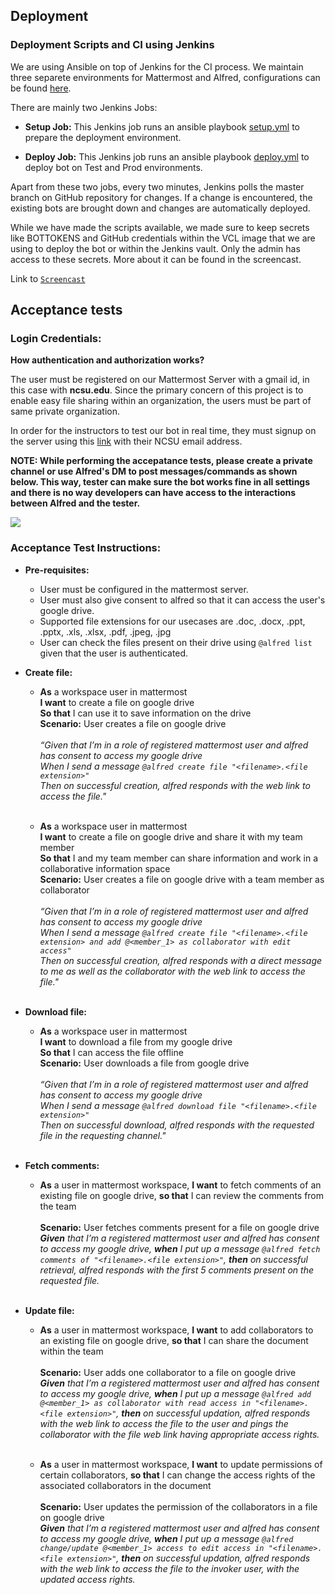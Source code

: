 ## Deployment

### Deployment Scripts and CI using Jenkins

We are using Ansible on top of Jenkins for the CI process. We maintain three separete environments for Mattermost and Alfred, configurations can be found [here](https://github.ncsu.edu/csc510-fall2019/CSC510-9/tree/master/config).

There are mainly two Jenkins Jobs:

* **Setup Job:** This Jenkins job runs an ansible playbook [setup.yml](https://github.ncsu.edu/csc510-fall2019/CSC510-9/blob/master/alfred-scripts/setup.yml) to prepare the deployment environment.

* **Deploy Job:** This Jenkins job runs an ansible playbook [deploy.yml](https://github.ncsu.edu/csc510-fall2019/CSC510-9/blob/master/alfred-scripts/deploy.yml) to deploy bot on Test and Prod environments.

Apart from these two jobs, every two minutes, Jenkins polls the master branch on GitHub repository for changes. If a change is encountered, the existing bots are brought down and changes are automatically deployed.

While we have made the scripts available, we made sure to keep secrets like BOTTOKENS and GitHub credentials within the VCL image that we are using to deploy the bot or within the Jenkins vault. Only the admin has access to these secrets. More about it can be found in the screencast.

Link to [`Screencast`](https://drive.google.com/file/d/1dMQIJ_WIPiX-oXSVt5A9f7ofmdo5z3DH/view?usp=sharing)

## Acceptance tests

### Login Credentials:

**How authentication and authorization works?** <br> 

The user must be registered on our Mattermost Server with a gmail id, in this case with **ncsu.edu**. Since the primary concern of this project is to enable easy file sharing within an organization, the users must be part of same private organization. <br>

In order for the instructors to test our bot in real time, they must signup on the server using this [link](https://mattermost-csc510-9-test.herokuapp.com/signup_user_complete/?id=ykxytjtzjbr8uqkze3us8pagfh) with their NCSU email address.

**NOTE: While performing the accepatance tests, please create a private channel or use Alfred's DM to post messages/commands as shown below. This way, tester can make sure the bot works fine in all settings and there is no way developers can have access to the interactions between Alfred and the tester.**

![](https://github.ncsu.edu/csc510-fall2019/CSC510-9/blob/master/img/uat.png)

### Acceptance Test Instructions:

* **Pre-requisites:**
   * User must be configured in the mattermost server.
   * User must also give consent to alfred so that it can access the user's google drive.
   * Supported file extensions for our usecases are .doc, .docx, .ppt, .pptx, .xls, .xlsx, .pdf, .jpeg, .jpg
   * User can check the files present on their drive using `@alfred list` given that the user is authenticated.

* **Create file:**
   * **As** a workspace user in mattermost</br>
     **I want** to create a file on google drive<br>
     **So that** I can use it to save information on the drive<br>
     **Scenario:** User creates a file on google drive<br><br>
     *“Given that I’m in a role of registered mattermost user and alfred has consent to access my google drive<br>
     When I send a message ```@alfred create file "<filename>.<file extension>"```<br>
     Then on successful creation, alfred responds with the web link to access the file."*<br><br>
     
   * **As** a workspace user in mattermost</br>
     **I want** to create a file on google drive and share it with my team member<br>
     **So that** I and my team member can share information and work in a collaborative information space<br>
     **Scenario:** User creates a file on google drive with a team member as collaborator<br><br>
     *“Given that I’m in a role of registered mattermost user and alfred has consent to access my google drive<br>
     When I send a message ```@alfred create file "<filename>.<file extension> and add @<member_1> as collaborator with edit access"```<br>
     Then on successful creation, alfred responds with a direct message to me as well as the collaborator with the web link to      access the file."*<br><br>
     
* **Download file:**
   * **As** a workspace user in mattermost</br>
     **I want** to download a file from my google drive<br>
     **So that** I can access the file offline<br>
     **Scenario:** User downloads a file from google drive<br><br>
     *“Given that I’m in a role of registered mattermost user and alfred has consent to access my google drive<br>
     When I send a message ```@alfred download file "<filename>.<file extension>"```<br>
     Then on successful download, alfred responds with the requested file in the requesting channel."*<br><br>
     
* **Fetch comments:**
   * **As** a user in mattermost workspace, **I want** to fetch comments of an existing file on google drive, **so that** I can review the comments from the team<br><br>
     **Scenario:** User fetches comments present for a file on google drive<br>
     ***Given** that I’m a registered mattermost user and alfred has consent to access my google drive, **when** I put up a      message ```@alfred fetch comments of "<filename>.<file extension>"```, **then** on successful retrieval, alfred responds with the first 5 comments present on the requested file.*<br><br>
     
* **Update file:**
   * **As** a user in mattermost workspace, **I want** to add collaborators to an existing file on google drive, **so that** I can share the document within the team<br><br>
     **Scenario:** User adds one collaborator to a file on google drive<br>
     ***Given** that I’m a registered mattermost user and alfred has consent to access my google drive, **when** I put up a      message ```@alfred add @<member_1> as collaborator with read access in "<filename>.<file extension>"```, **then** on                successful updation, alfred responds with the web link to access the file to the user and pings the collaborator with the file web link having appropriate access rights.*<br><br>
     
    * **As** a user in mattermost workspace, **I want** to update permissions of certain collaborators, **so that** I can change the access rights of the associated collaborators in the document<br><br>
     **Scenario:** User updates the permission of the collaborators in a file on google drive<br>
     ***Given** that I’m a registered mattermost user and alfred has consent to access my google drive, **when** I put up a      message ```@alfred change/update @<member_1> access to edit access in "<filename>.<file extension>"```, **then** on                successful updation, alfred responds with the web link to access the file to the invoker user, with the updated access rights.*<br>
